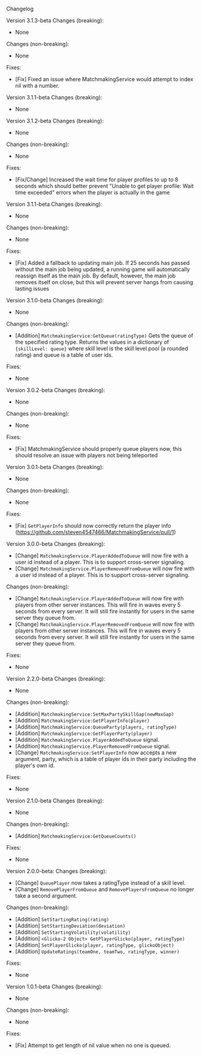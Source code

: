 Changelog

Version 3.1.3-beta
Changes (breaking):
* None

Changes (non-breaking):
* None

Fixes:
* [Fix] Fixed an issue where MatchmakingService would attempt to index nil with a number.

Version 3.1.1-beta
Changes (breaking):
* None

Version 3.1.2-beta
Changes (breaking):
* None

Changes (non-breaking):
* None

Fixes:
* [Fix/Change] Increased the wait time for player profiles to up to 8 seconds which should better prevent "Unable to get player profile: Wait time exceeded" errors when the player is actually in the game

Version 3.1.1-beta
Changes (breaking):
* None

Changes (non-breaking):
* None

Fixes:
* [Fix] Added a fallback to updating main job. If 25 seconds has passed without the main job being updated, a running game will automatically reassign itself as the main job. By default, however, the main job removes itself on close, but this will prevent server hangs from causing lasting issues

Version 3.1.0-beta
Changes (breaking):
* None

Changes (non-breaking):
* [Addition] `MatchmakingService:GetQueue(ratingType)` Gets the queue of the specified rating type. Returns the values in a dictionary of `{skillLevel: queue}` where skill level is the skill level pool (a rounded rating) and queue is a table of user ids.

Fixes:
* None

Version 3.0.2-beta
Changes (breaking):
* None

Changes (non-breaking):
* None

Fixes:
* [Fix] MatchmakingService should properly queue players now, this should resolve an issue with players not being teleported

Version 3.0.1-beta
Changes (breaking):
* None

Changes (non-breaking):
* None

Fixes:
* [Fix] `GetPlayerInfo` should now correctly return the player info (https://github.com/steven4547466/MatchmakingService/pull/1)

Version 3.0.0-beta
Changes (breaking):
* [Change] `MatchmakingService.PlayerAddedToQueue` will now fire with a user id instead of a player. This is to support cross-server signaling.
* [Change] `MatchmakingService.PlayerRemovedFromQueue` will now fire with a user id instead of a player. This is to support cross-server signaling.

Changes (non-breaking):
* [Change] `MatchmakingService.PlayerAddedToQueue` will now fire with players from other server instances. This will fire in waves every 5 seconds from every server. It will still fire instantly for users in the same server they queue from.
* [Change] `MatchmakingService.PlayerRemovedFromQueue` will now fire with players from other server instances. This will fire in waves every 5 seconds from every server. It will still fire instantly for users in the same server they queue from.

Fixes:
* None

Version 2.2.0-beta
Changes (breaking):
* None

Changes (non-breaking):
* [Addition] `MatchmakingService:SetMaxPartySkillGap(newMaxGap)`
* [Addition] `MatchmakingService:GetPlayerInfo(player)`
* [Addition] `MatchmakingService:QueueParty(players, ratingType)`
* [Addition] `MatchmakingService:GetPlayerParty(player)`
* [Addition] `MatchmakingService.PlayerAddedToQueue` signal.
* [Addition] `MatchmakingService.PlayerRemovedFromQueue` signal.
* [Change] `MatchmakingService:SetPlayerInfo` now accepts a new argument, party, which is a table of player ids in their party including the player's own id.

Fixes:
* None

Version 2.1.0-beta
Changes (breaking):
* None

Changes (non-breaking):
* [Addition] `MatchmakingService:GetQueueCounts()`

Fixes:
* None

Version 2.0.0-beta:
Changes (breaking):
* [Change] `QueuePlayer` now takes a ratingType instead of a skill level.
* [Change] `RemovePlayerFromQueue` and `RemovePlayersFromQueue` no longer take a second argument.

Changes (non-breaking):
* [Addition] `SetStartingRating(rating)`
* [Addition] `SetStartingDeviation(deviation)`
* [Addition] `SetStartingVolatility(volatility)`
* [Addition] `<Glicko-2 Object> GetPlayerGlicko(player, ratingType)`
* [Addition] `SetPlayerGlicko(player, ratingType, glickoObject)`
* [Addition] `UpdateRatings(teamOne, teamTwo, ratingType, winner)`


Fixes:
* None

Version 1.0.1-beta
Changes (breaking):
* None

Changes (non-breaking):
* None

Fixes:
* [Fix] Attempt to get length of nil value when no one is queued.